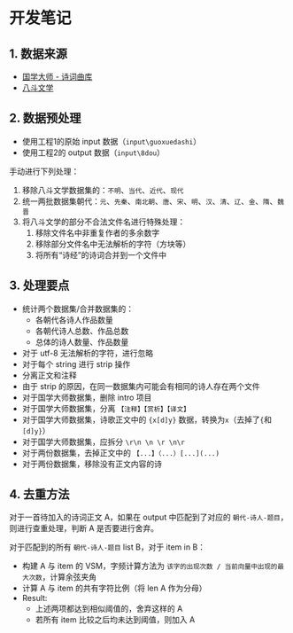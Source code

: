 # 开发笔记

## 1. 数据来源

* [国学大师 - 诗词曲库](http://www.guoxuedashi.com/shici/)
* [八斗文学](http://www.8dou.net/)

## 2. 数据预处理

* 使用工程1的原始 input 数据（`input\guoxuedashi`）
* 使用工程2的 output 数据（`input\8dou`）

手动进行下列处理：
1. 移除八斗文学数据集的：`不明`、`当代`、`近代`、`现代`
2. 统一两批数据集朝代：`元`、`先秦`、`南北朝`、`唐`、`宋`、`明`、`汉`、`清`、`辽`、`金`、`隋`、`魏晋`
3. 将八斗文学的部分不合法文件名进行特殊处理：
   1. 移除文件名中非重复作者的多余数字
   2. 移除部分文件名中无法解析的字符（方块等）
   3. 将所有“诗经”的诗词合并到一个文件中

## 3. 处理要点

* 统计两个数据集/合并数据集的：
  * 各朝代各诗人作品数量
  * 各朝代诗人总数、作品总数
  * 总体的诗人数量、作品数量
* 对于 utf-8 无法解析的字符，进行忽略
* 对于每个 string 进行 strip 操作
* 分离正文和注释
* 由于 strip 的原因，在同一数据集内可能会有相同的诗人存在两个文件
* 对于国学大师数据集，删除 intro 项目
* 对于国学大师数据集，分离 `【注释】【赏析】【译文】`
* 对于国学大师数据集，诗歌正文中的 `{x[d]y}` 数据，转换为`x`（去掉了`{`和`[d]y}`）
* 对于国学大师数据集，应拆分 `\r\n \n \r \n\r`
* 对于两份数据集，去掉正文中的 `【...】（...）[...](...)`
* 对于两份数据集，移除没有正文内容的诗

## 4. 去重方法

对于一首待加入的诗词正文 A，如果在 output 中匹配到了对应的 `朝代-诗人-题目`，则进行查重处理，判断 A 是否要进行舍弃。

对于匹配到的所有 `朝代-诗人-题目` list B，对于 item in B：
* 构建 A 与 item 的 VSM，字频计算方法为 `该字的出现次数 / 当前向量中出现的最大次数`，计算余弦夹角
* 计算 A 与 item 的共有字符比例（将 len A 作为分母）
* Result:
  * 上述两项都达到相似阈值的，舍弃这样的 A
  * 若所有 item 比较之后均未达到阈值，则加入 A
